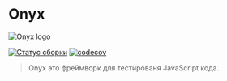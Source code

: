 # Onyx
![Onyx logo](/onyx/onyx-logo-sm.svg)

[![Статус сборки](https://travis-ci.org/onyxjs/onyx.svg?branch=master)](https://travis-ci.org/onyxjs/onyx)
[![codecov](https://codecov.io/gh/onyxjs/onyx/branch/master/graph/badge.svg)](https://codecov.io/gh/onyxjs/onyx)

> Onyx это фреймворк для тестированя JavaScript кода.
